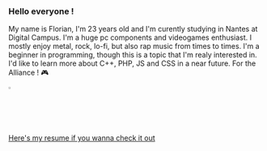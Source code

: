 ### Hello everyone !

My name is Florian, I'm 23 years old and I'm curently studying in Nantes at Digital Campus.
I'm a huge pc components and videogames enthusiast. I mostly enjoy metal, rock, lo-fi, but also rap music from times to times.
I'm a beginner in programming, though this is a topic that I'm realy interested in. I'd like to learn more about C++, PHP, JS and CSS in
a near future. For the Alliance ! 🎮

[<img width="2%" src="https://www.flaticon.com/svg/static/icons/svg/174/174857.svg" />](https://www.linkedin.com/in/florian-baron-3807791b8/)

[Here's my resume if you wanna check it out](https://github.com/Varaens/Varaens/raw/main/CV_2020%20blank%20title.pdf)
